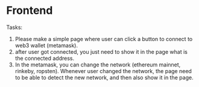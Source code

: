 # Frontend

Tasks:

1. Please make a simple page where user can click a button to connect to web3 wallet (metamask).
2. after user got connected, you just need to show it in the page what is the connected address.
3. In the metamask, you can change the network (ethereum mainnet, rinkeby, ropsten). Whenever user changed the network, the page need to be able to detect the new network, and then also show it in the page.